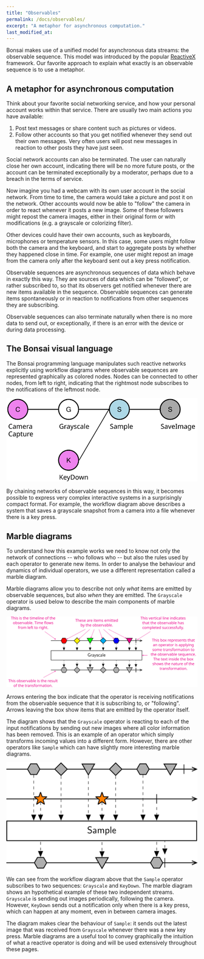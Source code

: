 ```yaml
---
title: "Observables"
permalink: /docs/observables/
excerpt: "A metaphor for asynchronous computation."
last_modified_at: 
---
```


Bonsai makes use of a unified model for asynchronous data streams: the observable sequence. This model was introduced by the popular [ReactiveX](http://reactivex.io/) framework. Our favorite approach to explain what exactly is an observable sequence is to use a metaphor.

## A metaphor for asynchronous computation

Think about your favorite social networking service, and how your personal account works within that service. There are usually two main actions you have available:

1. Post text messages or share content such as pictures or videos.
2. Follow other accounts so that you get notified whenever they send out their own messages. Very often users will post new messages in reaction to other posts they have just seen.

Social network accounts can also be terminated. The user can naturally close her own account, indicating there will be no more future posts, or the account can be terminated exceptionally by a moderator, perhaps due to a breach in the terms of service.

Now imagine you had a webcam with its own user account in the social network. From time to time, the camera would take a picture and post it on the network. Other accounts would now be able to "follow" the camera in order to react whenever it posts a new image. Some of these followers might repost the camera images, either in their original form or with modifications (e.g. a grayscale or colorizing filter).

Other devices could have their own accounts, such as keyboards, microphones or temperature sensors. In this case, some users might follow both the camera and the keyboard, and start to aggregate posts by whether they happened close in time. For example, one user might repost an image from the camera only after the keyboard sent out a key press notification.

Observable sequences are asynchronous sequences of data which behave in exactly this way. They are sources of data which can be "followed", or rather subscribed to, so that its observers get notified whenever there are new items available in the sequence. Observable sequences can generate items spontaneously or in reaction to notifications from other sequences they are subscribing.

Observable sequences can also terminate naturally when there is no more data to send out, or exceptionally, if there is an error with the device or during data processing.

## The Bonsai visual language

The Bonsai programming language manipulates such reactive networks explicitly using workflow diagrams where observable sequences are represented graphically as colored nodes. Nodes can be connected to other nodes, from left to right, indicating that the rightmost node subscribes to the notifications of the leftmost node.

![Example workflow](/assets/images/sampleframe.svg)

By chaining networks of observable sequences in this way, it becomes possible to express very complex interactive systems in a surprisingly compact format. For example, the workflow diagram above describes a system that saves a grayscale snapshot from a camera into a file whenever there is a key press.

## Marble diagrams

To understand how this example works we need to know not only the network of connections -- who follows who -- but also the rules used by each operator to generate new items. In order to analyse the behaviour and dynamics of individual operators, we use a different representation called a marble diagram.

Marble diagrams allow you to describe not only *what* items are emitted by observable sequences, but also *when* they are emitted. The `Grayscale` operator is used below to describe the main components of marble diagrams.

![Grayscale operator](/assets/images/grayscale.svg)

Arrows entering the box indicate that the operator is receiving notifications from the observable sequence that it is subscribing to, or "following". Arrows leaving the box show items that are emitted by the operator itself.

The diagram shows that the `Grayscale` operator is reacting to each of the input notifications by sending out new images where all color information has been removed. This is an example of an operator which simply transforms incoming values into a different form. However, there are other operators like `Sample` which can have slightly more interesting marble diagrams.

![Sample operator](/assets/images/sample.svg)

We can see from the workflow diagram above that the `Sample` operator subscribes to two sequences: `Grayscale` and `KeyDown`. The marble diagram shows an hypothetical example of these two independent streams. `Grayscale` is sending out images periodically, following the camera. However, `KeyDown` sends out a notification only when there is a key press, which can happen at any moment, even in between camera images.

The diagram makes clear the behaviour of `Sample`: it sends out the latest image that was received from `Grayscale` whenever there was a new key press. Marble diagrams are a useful tool to convey graphically the intuition of what a reactive operator is doing and will be used extensively throughout these pages.